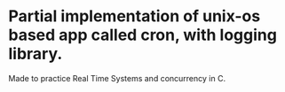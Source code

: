 # Partial implementation of unix-os based app called cron, with logging library.

Made to practice Real Time Systems and concurrency in C.
